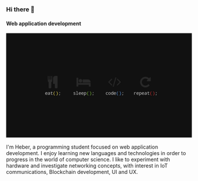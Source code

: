 ### Hi there 👋
#### Web application development

![CodeLoop](https://github.com/4Heber/4Heber/blob/main/code.png)

I'm Heber, a programming student focused on web application development.
I enjoy learning new languages and technologies in order to progress in the world of computer science.
I like to experiment with hardware and investigate networking concepts, with interest in IoT communications, Blockchain development, UI and UX.
